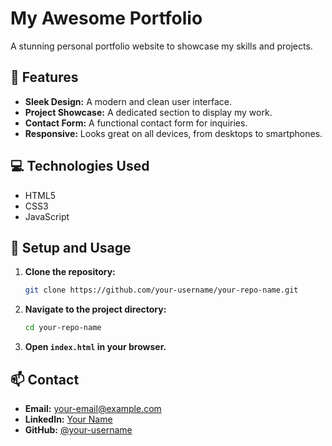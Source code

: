 # My Awesome Portfolio

A stunning personal portfolio website to showcase my skills and projects.

## 🚀 Features

*   **Sleek Design:** A modern and clean user interface.
*   **Project Showcase:** A dedicated section to display my work.
*   **Contact Form:** A functional contact form for inquiries.
*   **Responsive:** Looks great on all devices, from desktops to smartphones.

## 💻 Technologies Used

*   HTML5
*   CSS3
*   JavaScript

## 🔧 Setup and Usage

1.  **Clone the repository:**
    ```bash
    git clone https://github.com/your-username/your-repo-name.git
    ```
2.  **Navigate to the project directory:**
    ```bash
    cd your-repo-name
    ```
3.  **Open `index.html` in your browser.**

## 📫 Contact

*   **Email:** your-email@example.com
*   **LinkedIn:** [Your Name](https_//www.linkedin.com/in/your-profile)
*   **GitHub:** [@your-username](https_//github.com/your-username)
